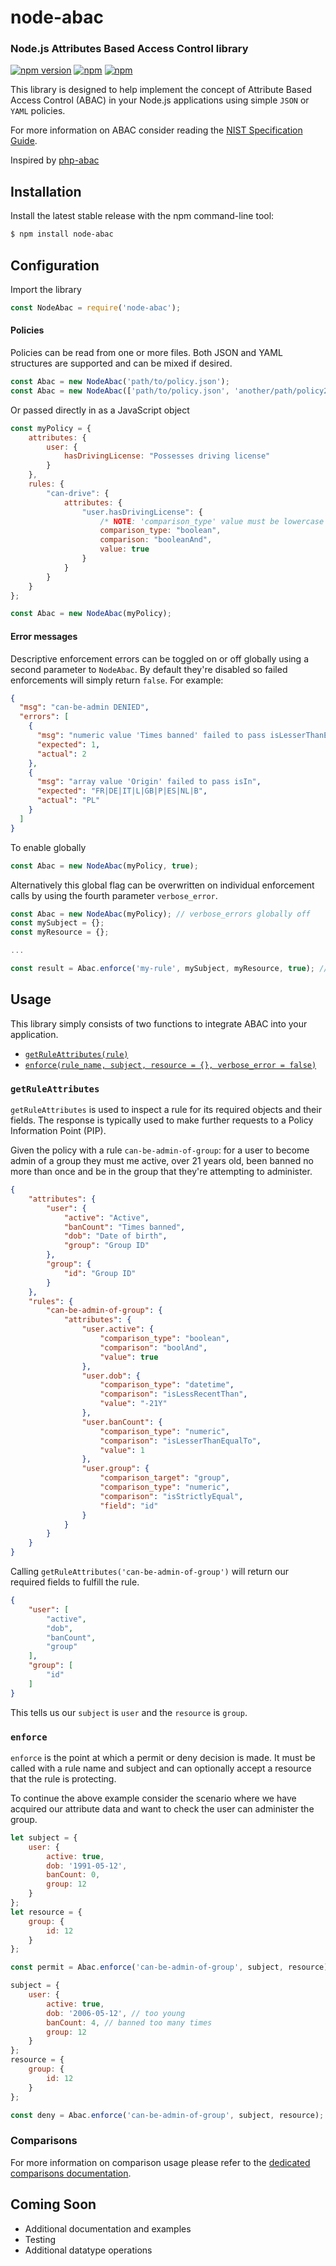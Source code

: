 node-abac
========

### Node.js Attributes Based Access Control library

[![npm version](https://badge.fury.io/js/node-abac.svg)](https://www.npmjs.com/package/node-abac) 
[![npm](https://img.shields.io/npm/dt/node-abac.svg)](https://www.npmjs.com/package/node-abac) 
[![npm](https://img.shields.io/npm/l/node-abac.svg)](LICENSE)

This library is designed to help implement the concept of Attribute Based Access Control (ABAC) in your Node.js applications 
using simple `JSON` or `YAML` policies.

For more information on ABAC consider reading the [NIST Specification Guide](http://nvlpubs.nist.gov/nistpubs/specialpublications/NIST.sp.800-162.pdf).

Inspired by [php-abac](https://github.com/Kilix/php-abac)

## Installation

Install the latest stable release with the npm command-line tool:

```bash
$ npm install node-abac
```

## Configuration

Import the library

```javascript
const NodeAbac = require('node-abac');
```

#### Policies

Policies can be read from one or more files. Both JSON and YAML structures are supported and can be mixed if desired.

```javascript
const Abac = new NodeAbac('path/to/policy.json');
const Abac = new NodeAbac(['path/to/policy.json', 'another/path/policy2.yml']);
```

Or passed directly in as a JavaScript object

```javascript
const myPolicy = {
    attributes: {
        user: {
            hasDrivingLicense: "Possesses driving license"
        }
    },
    rules: {
        "can-drive": {
            attributes: {
                "user.hasDrivingLicense": {
                    /* NOTE: 'comparison_type' value must be lowercase e.g. 'boolean' vs 'isStrictlyEqual oolean' */
                    comparison_type: "boolean",
                    comparison: "booleanAnd",
                    value: true
                }
            }
        }
    }
};

const Abac = new NodeAbac(myPolicy);
```

#### Error messages

Descriptive enforcement errors can be toggled on or off globally using a second parameter to `NodeAbac`. By default they're disabled
so failed enforcements will simply return `false`. For example:

```json
{
  "msg": "can-be-admin DENIED",
  "errors": [
    {
      "msg": "numeric value 'Times banned' failed to pass isLesserThanEqualTo",
      "expected": 1,
      "actual": 2
    },
    {
      "msg": "array value 'Origin' failed to pass isIn",
      "expected": "FR|DE|IT|L|GB|P|ES|NL|B",
      "actual": "PL"
    }
  ]
}
```

To enable globally

```javascript
const Abac = new NodeAbac(myPolicy, true);
```
Alternatively this global flag can be overwritten on individual enforcement calls by using the fourth parameter `verbose_error`.

```javascript
const Abac = new NodeAbac(myPolicy); // verbose_errors globally off
const mySubject = {};
const myResource = {};

...

const result = Abac.enforce('my-rule', mySubject, myResource, true); // verbose_error on for this call only
```

## Usage

This library simply consists of two functions to integrate ABAC into your application.
 
* [`getRuleAttributes(rule)`](#getRuleAttributes)
* [`enforce(rule_name, subject, resource = {}, verbose_error = false)`](#enforce)

### `getRuleAttributes`

`getRuleAttributes` is used to inspect a rule for its required objects and their fields. The response is typically used to make further 
requests to a Policy Information Point (PIP).

Given the policy with a rule `can-be-admin-of-group`: for a user to become admin of a group they must me active, over 21 years old, been banned no more than once
and be in the group that they're attempting to administer.

```json
{
    "attributes": {
        "user": {
            "active": "Active",
            "banCount": "Times banned",
            "dob": "Date of birth",
            "group": "Group ID"
        },
        "group": {
            "id": "Group ID"
        }
    },
    "rules": {
        "can-be-admin-of-group": {
            "attributes": {
                "user.active": {
                    "comparison_type": "boolean",
                    "comparison": "boolAnd",
                    "value": true
                },
                "user.dob": {
                    "comparison_type": "datetime",
                    "comparison": "isLessRecentThan",
                    "value": "-21Y"
                },
                "user.banCount": {
                    "comparison_type": "numeric",
                    "comparison": "isLesserThanEqualTo",
                    "value": 1
                },
                "user.group": {
                    "comparison_target": "group",
                    "comparison_type": "numeric",
                    "comparison": "isStrictlyEqual",
                    "field": "id"
                }
            }
        }
    }
}
```

Calling `getRuleAttributes('can-be-admin-of-group')` will return our required fields to fulfill the rule.

```json
{
    "user": [
        "active",
        "dob",
        "banCount",
        "group"
    ],
    "group": [
        "id"
    ]
}
```

This tells us our `subject` is `user` and the `resource` is `group`.

### `enforce`

`enforce` is the point at which a permit or deny decision is made. It must be called with a rule name and subject and can optionally accept 
a resource that the rule is protecting.

To continue the above example consider the scenario where we have acquired our attribute data and want to check the user can administer the group.

```javascript
let subject = {
    user: {
        active: true,
        dob: '1991-05-12',
        banCount: 0,
        group: 12
    }
};
let resource = {
    group: {
        id: 12
    }
};

const permit = Abac.enforce('can-be-admin-of-group', subject, resource); // returns true

subject = {
    user: {
        active: true,
        dob: '2006-05-12', // too young
        banCount: 4, // banned too many times
        group: 12
    }
};
resource = {
    group: {
        id: 12
    }
};

const deny = Abac.enforce('can-be-admin-of-group', subject, resource); // returns false || error message
```

### Comparisons

For more information on comparison usage please refer to the [dedicated comparisons documentation](doc/comparisons.md).

## Coming Soon

* Additional documentation and examples
* Testing
* Additional datatype operations
